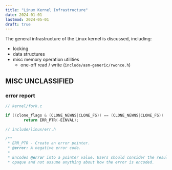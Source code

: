 ```yaml
---
title: "Linux Kernel Infrastructure"
date: 2024-01-01
lastmod: 2024-05-01
draft: true
---
```


The general infrastructure of the Linux kernel is discussed, including:
- locking
- data structures
- misc memory operation utilities
    - one-off read / write (`include/asm-generic/rwonce.h`)

## MISC UNCLASSIFIED

### error report

```c
// kernel/fork.c

if ((clone_flags & (CLONE_NEWNS|CLONE_FS)) == (CLONE_NEWNS|CLONE_FS))
		return ERR_PTR(-EINVAL);
```

```c
// include/linux/err.h

/**
 * ERR_PTR - Create an error pointer.
 * @error: A negative error code.
 *
 * Encodes @error into a pointer value. Users should consider the result
 * opaque and not assume anything about how the error is encoded.
